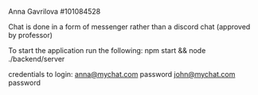 Anna Gavrilova #101084528

Chat is done in a form of messenger rather than a discord chat (approved by professor)

To start the application
run the following:
npm start && node ./backend/server

credentials to login:
anna@mychat.com password
john@mychat.com password



